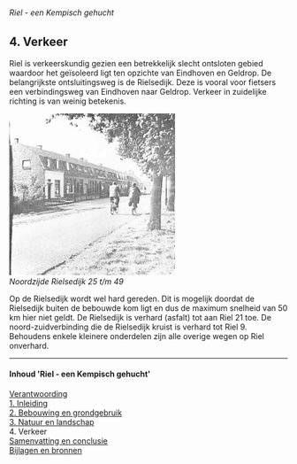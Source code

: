 ###### Riel - een Kempisch gehucht

## 4. Verkeer
Riel is verkeerskundig gezien een betrekkelijk slecht ontsloten gebied waardoor het geïsoleerd ligt ten opzichte van Eindhoven en Geldrop. De belangrijkste ontsluitingsweg is de Rielsedijk. Deze is vooral voor fietsers een verbindingsweg van Eindhoven naar Geldrop. Verkeer in zuidelijke richting is van weinig betekenis.

![Noordzijde Rielsedijk 25 t/m 49](images/noordzijde25-49.jpg)  
*Noordzijde Rielsedijk 25 t/m 49*

Op de Rielsedijk wordt wel hard gereden. Dit is mogelijk doordat de Rielsedijk buiten de bebouwde kom ligt en dus de maximum snelheid van 50 km hier niet geldt.
De Rielsedijk is verhard (asfalt) tot aan Riel 21 toe. De noord-zuidverbinding die de Rielsedijk kruist is verhard tot Riel 9. Behoudens enkele kleinere onderdelen zijn alle overige wegen op Riel onverhard.

---
#### Inhoud 'Riel - een Kempisch gehucht'
[Verantwoording](index)  
[1. Inleiding](1.inleiding)  
[2. Bebouwing en grondgebruik](2.bebouwing)  
[3. Natuur en landschap](3.natuur)  
4\. Verkeer  
[Samenvatting en conclusie](conclusie)  
[Bijlagen en bronnen](bijlagen)  
